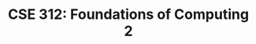 ---
layout: archive
title: "CSE 312: Foundations of Computing 2"
quarter: WINTER
year: 2024
description: Examines fundamentals of enumeration and discrete probability; applications of randomness to computing
---